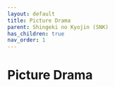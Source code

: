 ```yaml
---
layout: default
title: Picture Drama
parent: Shingeki no Kyojin (SNK)
has_children: true
nav_order: 1
---
```


# Picture Drama

